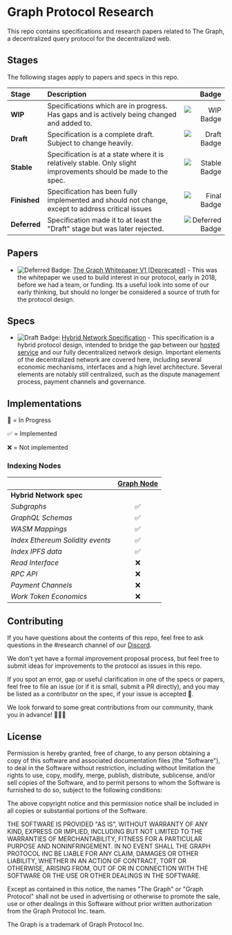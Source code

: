# Graph Protocol Research
This repo contains specifications and research papers related to The Graph, a decentralized query protocol for the decentralized web.

## Stages
The following stages apply to papers and specs in this repo.

| Stage | Description | Badge |
| :----- | :----------- | -----: |
| **WIP**       | Specifications which are in progress. Has gaps and is actively being changed and added to. | ![WIP Badge](https://img.shields.io/badge/stage-wip-%23C25F38.svg)
| **Draft**     | Specification is a complete draft. Subject to change heavily. | ![Draft Badge](https://img.shields.io/badge/stage-draft-%23E3CB63.svg)
| **Stable** | Specification is at a state where it is relatively stable. Only slight improvements should be made to the spec. | ![Stable Badge](https://img.shields.io/badge/stage-stable-%233CBFC2.svg)
| **Finished**     | Specification has been fully implemented and should not change, except to address critical issues | ![Final Badge](https://img.shields.io/badge/stage-finished-0075AB.svg)
| **Deferred**  | Specification made it to at least the "Draft" stage but was later rejected. | ![Deferred Badge](https://img.shields.io/badge/stage-deferred-30324F.svg)

## Papers
- ![Deferred Badge](https://img.shields.io/badge/stage-deferred-30324F.svg): [The Graph Whitepaper V1 [Deprecated]]() - This was the whitepaper we used to build interest in our protocol, early in 2018, before we had a team, or funding. Its a useful look into some of our early thinking, but should no longer be considered a source of truth for the protocol design.

## Specs
 - ![Draft Badge](https://img.shields.io/badge/stage-draft-%23E3CB63.svg):  [Hybrid Network Specification](./specs/graph-protocol-v1) - This specification is a hybrid protocol design, intended to bridge the gap between our [hosted service](http://thegraph.com) and our fully decentralized network design. Important elements of the decentralized network are covered here, including several economic mechanisms, interfaces and a high level architecture. Several elements are notably still centralized, such as the dispute management process, payment channels and governance.

## Implementations

🔨 = In Progress

✅ = Implemented

❌ = Not implemented


### Indexing Nodes
|                       | [Graph Node](https://github.com/graphprotocol/graph-node)   |
| :-------------------- | :----------: |
| **Hybrid Network spec**        | |
| *Subgraphs*           | ✅ |
| *GraphQL Schemas*             | ✅ |
| *WASM Mappings*            | ✅ |
| *Index Ethereum Solidity events*            | ✅ |
| *Index IPFS data*            | ✅ |
| *Read Interface*      | ❌ |
| *RPC API*      | ❌ |
| *Payment Channels*      | ❌ |
| *Work Token Economics*      | ❌ |

## Contributing
If you have questions about the contents of this repo, feel free to ask questions in the #research channel of our [Discord](http://thegraph.com/discord).

We don't yet have a formal improvement proposal process, but feel free to submit ideas for improvements to the protocol as issues in this repo.

If you spot an error, gap or useful clarification in one of the specs or papers, feel free to file an issue (or if it is small, submit a PR directly), and you may be listed as a contributor on the spec, if your issue is accepted 🙂.

We look forward to some great contributions from our community, thank you in advance! 🗿✨🚀

## License
Permission is hereby granted, free of charge, to any person obtaining a copy of this software and associated documentation files (the "Software"), to deal in the Software without restriction, including without limitation the rights to use, copy, modify, merge, publish, distribute, sublicense, and/or sell copies of the Software, and to permit persons to whom the Software is furnished to do so, subject to the following conditions:

The above copyright notice and this permission notice shall be included in all copies or substantial portions of the Software.

THE SOFTWARE IS PROVIDED "AS IS", WITHOUT WARRANTY OF ANY KIND, EXPRESS OR IMPLIED, INCLUDING BUT NOT LIMITED TO THE WARRANTIES OF MERCHANTABILITY, FITNESS FOR A PARTICULAR PURPOSE AND NONINFRINGEMENT. IN NO EVENT SHALL THE GRAPH PROTOCOL INC  BE LIABLE FOR ANY CLAIM, DAMAGES OR OTHER LIABILITY, WHETHER IN AN ACTION OF CONTRACT, TORT OR OTHERWISE, ARISING FROM, OUT OF OR IN CONNECTION WITH THE SOFTWARE OR THE USE OR OTHER DEALINGS IN THE SOFTWARE.

Except as contained in this notice, the names "The Graph" or "Graph Protocol" shall not be used in advertising or otherwise to promote the sale, use or other dealings in this Software without prior written authorization from the Graph Protocol Inc. team.

The Graph is a trademark of Graph Protocol Inc.
